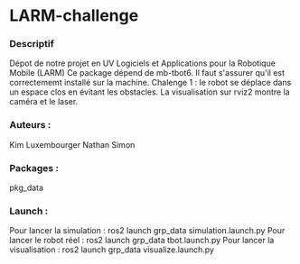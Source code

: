 # LARM-challenge

### Descriptif
Dépot de notre projet en UV Logiciels et Applications pour la Robotique Mobile (LARM)
Ce package dépend de mb-tbot6. Il faut s'assurer qu'il est correctememt installé sur la machine.
Chalenge 1 : le robot se déplace dans un espace clos en évitant les obstacles. La visualisation sur rviz2 montre la caméra et le laser.

### Auteurs :
Kim Luxembourger
Nathan Simon

### Packages :
pkg_data

### Launch :
Pour lancer la simulation :
ros2 launch grp_data simulation.launch.py
Pour lancer le robot réel :
ros2 launch grp_data tbot.launch.py
Pour lancer la visualisation :
ros2 launch grp_data visualize.launch.py
